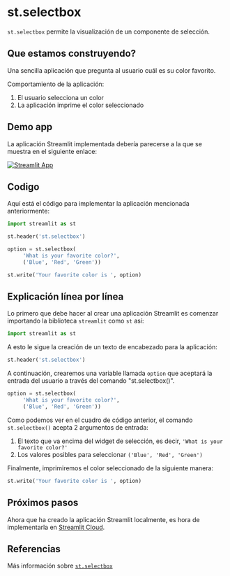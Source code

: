 # st.selectbox

`st.selectbox` permite la visualización de un componente de selección.

## Que estamos construyendo?

Una sencilla aplicación que pregunta al usuario cuál es su color favorito.

Comportamiento de la aplicación:
1. El usuario selecciona un color
2. La aplicación imprime el color seleccionado

## Demo app
La aplicación Streamlit implementada debería parecerse a la que se muestra en el siguiente enlace:

[![Streamlit App](https://static.streamlit.io/badges/streamlit_badge_black_white.svg)](https://share.streamlit.io/dataprofessor/st.selectbox/)

## Codigo
Aquí está el código para implementar la aplicación mencionada anteriormente:
```python
import streamlit as st

st.header('st.selectbox')

option = st.selectbox(
     'What is your favorite color?',
     ('Blue', 'Red', 'Green'))

st.write('Your favorite color is ', option)
```

## Explicación línea por línea
Lo primero que debe hacer al crear una aplicación Streamlit es comenzar importando la biblioteca `streamlit` como `st` así:
```python
import streamlit as st
```

A esto le sigue la creación de un texto de encabezado para la aplicación:
```python
st.header('st.selectbox')
```

A continuación, crearemos una variable llamada `option` que aceptará la entrada del usuario a través del comando "st.selectbox()".

```python
option = st.selectbox(
     'What is your favorite color?',
     ('Blue', 'Red', 'Green'))
```
Como podemos ver en el cuadro de código anterior, el comando `st.selectbox()` acepta 2 argumentos de entrada:
1. El texto que va encima del widget de selección, es decir, `'What is your favorite color?'`
2. Los valores posibles para seleccionar `('Blue', 'Red', 'Green')`

Finalmente, imprimiremos el color seleccionado de la siguiente manera:
```python
st.write('Your favorite color is ', option)
```

## Próximos pasos
Ahora que ha creado la aplicación Streamlit localmente, es hora de implementarla en [Streamlit Cloud](https://streamlit.io/cloud).

## Referencias
Más información sobre [`st.selectbox`](https://docs.streamlit.io/library/api-reference/widgets/st.selectbox)
